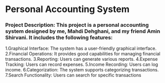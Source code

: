 # Personal Accounting System
### Project Description: This project is a personal accounting system designed by me, Mahdi Dehghani, and my friend Amin Shirvani. It includes the following features:

1.Graphical Interface: The system has a user-friendly graphical interface.
2.Financial Operations: It provides good capabilities for managing financial transactions.
3.Reporting: Users can generate various reports.
4.Expense Tracking: Users can record expenses.
5.Income Recording: Users can log income.
6.Categorization: The system supports categorizing transactions.
7.Search Functionality: Users can search for specific transactions
